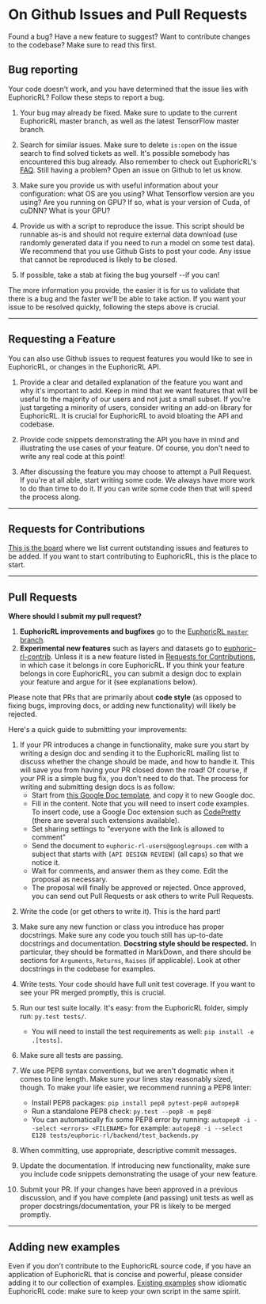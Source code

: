 # On Github Issues and Pull Requests

Found a bug? Have a new feature to suggest? Want to contribute changes to the codebase? Make sure to read this first.

## Bug reporting

Your code doesn't work, and you have determined that the issue lies with EuphoricRL? Follow these steps to report a bug.

1. Your bug may already be fixed. Make sure to update to the current EuphoricRL master branch, as well as the latest TensorFlow master branch.

2. Search for similar issues. Make sure to delete `is:open` on the issue search to find solved tickets as well. It's possible somebody has encountered this bug already. Also remember to check out EuphoricRL's [FAQ](http://euphoric-rl.io/faq/). Still having a problem? Open an issue on Github to let us know.

3. Make sure you provide us with useful information about your configuration: what OS are you using? What Tensorflow version are you using? Are you running on GPU? If so, what is your version of Cuda, of cuDNN? What is your GPU?

4. Provide us with a script to reproduce the issue. This script should be runnable as-is and should not require external data download (use randomly generated data if you need to run a model on some test data). We recommend that you use Github Gists to post your code. Any issue that cannot be reproduced is likely to be closed.

5. If possible, take a stab at fixing the bug yourself --if you can!

The more information you provide, the easier it is for us to validate that there is a bug and the faster we'll be able to take action. If you want your issue to be resolved quickly, following the steps above is crucial.

---

## Requesting a Feature

You can also use Github issues to request features you would like to see in EuphoricRL, or changes in the EuphoricRL API.

1. Provide a clear and detailed explanation of the feature you want and why it's important to add. Keep in mind that we want features that will be useful to the majority of our users and not just a small subset. If you're just targeting a minority of users, consider writing an add-on library for EuphoricRL. It is crucial for EuphoricRL to avoid bloating the API and codebase.

2. Provide code snippets demonstrating the API you have in mind and illustrating the use cases of your feature. Of course, you don't need to write any real code at this point!

3. After discussing the feature you may choose to attempt a Pull Request. If you're at all able, start writing some code. We always have more work to do than time to do it. If you can write some code then that will speed the process along.

---

## Requests for Contributions

[This is the board](https://github.com/euphoric-ai/euphoric-rl/projects/1) where we list current outstanding issues and features to be added. If you want to start contributing to EuphoricRL, this is the place to start.

---

## Pull Requests

**Where should I submit my pull request?**

1. **EuphoricRL improvements and bugfixes** go to the [EuphoricRL `master` branch](https://github.com/euphoric-ai/euphoric-rl/tree/master).
2. **Experimental new features** such as layers and datasets go to [euphoric-rl-contrib](https://github.com/farizrahman4u/euphoric-rl-contrib). Unless it is a new feature listed in [Requests for Contributions](https://github.com/euphoric-ai/euphoric-rl/projects/1), in which case it belongs in core EuphoricRL. If you think your feature belongs in core EuphoricRL, you can submit a design doc to explain your feature and argue for it (see explanations below).

Please note that PRs that are primarily about **code style** (as opposed to fixing bugs, improving docs, or adding new functionality) will likely be rejected.

Here's a quick guide to submitting your improvements:

1. If your PR introduces a change in functionality, make sure you start by writing a design doc and sending it to the EuphoricRL mailing list to discuss whether the change should be made, and how to handle it. This will save you from having your PR closed down the road! Of course, if your PR is a simple bug fix, you don't need to do that. The process for writing and submitting design docs is as follow:
   - Start from [this Google Doc template](https://docs.google.com/document/d/1ZXNfce77LDW9tFAj6U5ctaJmI5mT7CQXOFMEAZo-mAA/edit#), and copy it to new Google doc.
   - Fill in the content. Note that you will need to insert code examples. To insert code, use a Google Doc extension such as [CodePretty](https://chrome.google.com/webstore/detail/code-pretty/igjbncgfgnfpbnifnnlcmjfbnidkndnh?hl=en) (there are several such extensions available).
   - Set sharing settings to "everyone with the link is allowed to comment"
   - Send the document to `euphoric-rl-users@googlegroups.com` with a subject that starts with `[API DESIGN REVIEW]` (all caps) so that we notice it.
   - Wait for comments, and answer them as they come. Edit the proposal as necessary.
   - The proposal will finally be approved or rejected. Once approved, you can send out Pull Requests or ask others to write Pull Requests.

2) Write the code (or get others to write it). This is the hard part!

3) Make sure any new function or class you introduce has proper docstrings. Make sure any code you touch still has up-to-date docstrings and documentation. **Docstring style should be respected.** In particular, they should be formatted in MarkDown, and there should be sections for `Arguments`, `Returns`, `Raises` (if applicable). Look at other docstrings in the codebase for examples.

4) Write tests. Your code should have full unit test coverage. If you want to see your PR merged promptly, this is crucial.

5) Run our test suite locally. It's easy: from the EuphoricRL folder, simply run: `py.test tests/`.

   - You will need to install the test requirements as well: `pip install -e .[tests]`.

6) Make sure all tests are passing.

7) We use PEP8 syntax conventions, but we aren't dogmatic when it comes to line length. Make sure your lines stay reasonably sized, though. To make your life easier, we recommend running a PEP8 linter:

   - Install PEP8 packages: `pip install pep8 pytest-pep8 autopep8`
   - Run a standalone PEP8 check: `py.test --pep8 -m pep8`
   - You can automatically fix some PEP8 error by running: `autopep8 -i --select <errors> <FILENAME>` for example: `autopep8 -i --select E128 tests/euphoric-rl/backend/test_backends.py`

8) When committing, use appropriate, descriptive commit messages.

9) Update the documentation. If introducing new functionality, make sure you include code snippets demonstrating the usage of your new feature.

10) Submit your PR. If your changes have been approved in a previous discussion, and if you have complete (and passing) unit tests as well as proper docstrings/documentation, your PR is likely to be merged promptly.

---

## Adding new examples

Even if you don't contribute to the EuphoricRL source code, if you have an application of EuphoricRL that is concise and powerful, please consider adding it to our collection of examples. [Existing examples](https://github.com/euphoric-ai/euphoric-rl/tree/master/examples) show idiomatic EuphoricRL code: make sure to keep your own script in the same spirit.

